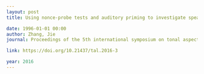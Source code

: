 ```yaml
---
layout: post
title: Using nonce-probe tests and auditory priming to investigate speakers’ phonological knowledge of tone sandhi

date: 1996-01-01 00:00
author: Zhang, Jie
journal: Proceedings of the 5th international symposium on tonal aspects of languages

link: https://doi.org/10.21437/tal.2016-3

year: 2016
---
```



